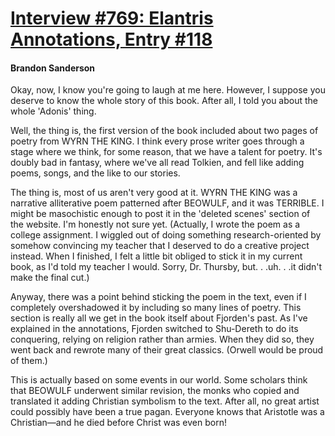 # [Interview #769: Elantris Annotations, Entry #118](https://www.theoryland.com/intvmain.php?i=769#118)

#### Brandon Sanderson

Okay, now, I know you're going to laugh at me here. However, I suppose you deserve to know the whole story of this book. After all, I told you about the whole 'Adonis' thing.

Well, the thing is, the first version of the book included about two pages of poetry from WYRN THE KING. I think every prose writer goes through a stage where we think, for some reason, that we have a talent for poetry. It's doubly bad in fantasy, where we've all read Tolkien, and fell like adding poems, songs, and the like to our stories.

The thing is, most of us aren't very good at it. WYRN THE KING was a narrative alliterative poem patterned after BEOWULF, and it was TERRIBLE. I might be masochistic enough to post it in the 'deleted scenes' section of the website. I'm honestly not sure yet. (Actually, I wrote the poem as a college assignment. I wiggled out of doing something research-oriented by somehow convincing my teacher that I deserved to do a creative project instead. When I finished, I felt a little bit obliged to stick it in my current book, as I'd told my teacher I would. Sorry, Dr. Thursby, but. . .uh. . .it didn't make the final cut.)

Anyway, there was a point behind sticking the poem in the text, even if I completely overshadowed it by including so many lines of poetry. This section is really all we get in the book itself about Fjorden's past. As I've explained in the annotations, Fjorden switched to Shu-Dereth to do its conquering, relying on religion rather than armies. When they did so, they went back and rewrote many of their great classics. (Orwell would be proud of them.)

This is actually based on some events in our world. Some scholars think that BEOWULF underwent similar revision, the monks who copied and translated it adding Christian symbolism to the text. After all, no great artist could possibly have been a true pagan. Everyone knows that Aristotle was a Christian—and he died before Christ was even born!

